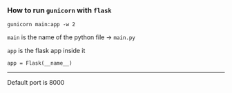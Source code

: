 ### How to run `gunicorn` with `flask`

```
gunicorn main:app -w 2
```

`main` is the name of the python file -> `main.py`

`app` is the flask app inside it

```
app = Flask(__name__)
```

---

Default port is 8000

